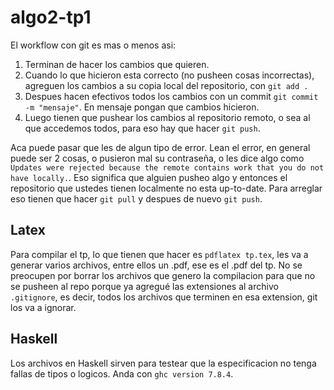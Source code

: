 # algo2-tp1

El workflow con git es mas o menos asi:

1. Terminan de hacer los cambios que quieren.
2. Cuando lo que hicieron esta correcto (no pusheen cosas incorrectas), agreguen los cambios a su copia local del repositorio, con ```git add .```
3. Despues hacen efectivos todos los cambios con un commit ```git commit -m "mensaje"```. En mensaje pongan que cambios hicieron.
4. Luego tienen que pushear los cambios al repositorio remoto, o sea al que accedemos todos, para eso hay que hacer ```git push```.

Aca puede pasar que les de algun tipo de error. Lean el error, en general puede ser 2 cosas, o pusieron mal su contraseña, o les dice algo como ```Updates were rejected because the remote contains work that you do not have locally.```. Eso significa que alguien pusheo algo y entonces el repositorio que ustedes tienen localmente no esta up-to-date. Para arreglar eso tienen que hacer ```git pull``` y despues de nuevo ```git push```. 

Latex
-----

Para compilar el tp, lo que tienen que hacer es ```pdflatex tp.tex```, les va a generar varios archivos, entre ellos un .pdf, ese es el .pdf del tp.
No se preocupen por borrar los archivos que genero la compilacion para que no se pusheen al repo porque ya agregué las extensiones al archivo ```.gitignore```, es decir, todos los archivos que terminen en esa extension, git los va a ignorar.

Haskell
-------
Los archivos en Haskell sirven para testear que la especificacion no tenga fallas de tipos o logicos. Anda con ```ghc version 7.8.4```.
